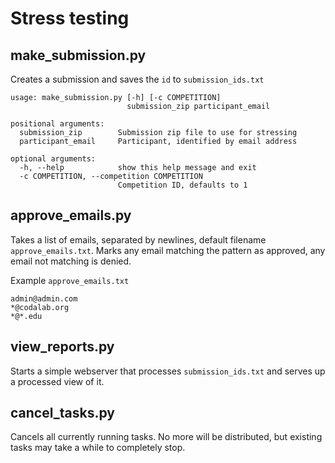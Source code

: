 Stress testing
==============



## make_submission.py

Creates a submission and saves the `id` to `submission_ids.txt`

```
usage: make_submission.py [-h] [-c COMPETITION]
                          submission_zip participant_email

positional arguments:
  submission_zip        Submission zip file to use for stressing
  participant_email     Participant, identified by email address

optional arguments:
  -h, --help            show this help message and exit
  -c COMPETITION, --competition COMPETITION
                        Competition ID, defaults to 1

```

## approve_emails.py

Takes a list of emails, separated by newlines, default filename `approve_emails.txt`. Marks any email
matching the pattern as approved, any email not matching is denied.

Example `approve_emails.txt`

```
admin@admin.com
*@codalab.org
*@*.edu
```


## view_reports.py

Starts a simple webserver that processes `submission_ids.txt` and serves up a processed view of it.


## cancel_tasks.py

Cancels all currently running tasks. No more will be distributed, but existing tasks may take a while to completely
stop.
